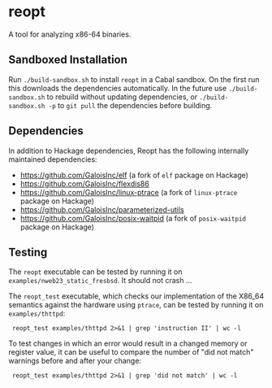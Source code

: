 # reopt

A tool for analyzing x86-64 binaries.

## Sandboxed Installation

Run `./build-sandbox.sh` to install `reopt` in a Cabal sandbox. On the
first run this downloads the dependencies automatically. In the future
use `./build-sandbox.sh` to rebuild without updating dependencies, or
`./build-sandbox.sh -p` to `git pull` the dependencies before
building.

## Dependencies

In addition to Hackage dependencies, Reopt has the following internally maintained dependencies:

- https://github.com/GaloisInc/elf (a fork of `elf` package on Hackage)
- https://github.com/GaloisInc/flexdis86
- https://github.com/GaloisInc/linux-ptrace (a fork of `linux-ptrace` package on Hackage)
- https://github.com/GaloisInc/parameterized-utils
- https://github.com/GaloisInc/posix-waitpid (a fork of `posix-waitpid` package on Hackage)

## Testing

The `reopt` executable can be tested by running it on
`examples/nweb23_static_fresbsd`. It should not crash ...

The `reopt_test` executable, which checks our implementation of the
X86_64 semantics against the hardware using `ptrace`, can be tested by
running it on `examples/thttpd`:

```
 reopt_test examples/thttpd 2>&1 | grep 'instruction II' | wc -l
```

To test changes in which an error would result in a changed memory or
register value, it can be useful to compare the number of "did not
match" warnings before and after your change:

```
 reopt_test examples/thttpd 2>&1 | grep 'did not match' | wc -l
```
